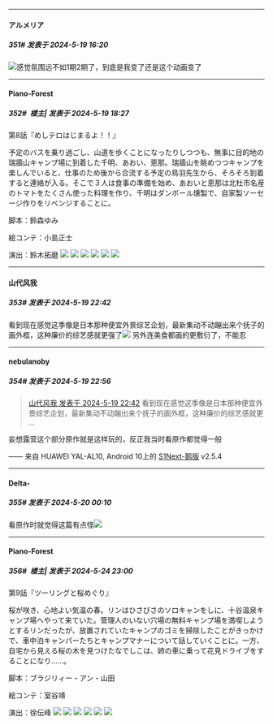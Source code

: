 ﻿
*****

####  アルメリア  
##### 351#       发表于 2024-5-19 16:20

<img src="https://static.saraba1st.com/image/smiley/face2017/001.png" referrerpolicy="no-referrer">感觉氛围远不如1期2期了，到底是我变了还是这个动画变了

*****

####  Piano-Forest  
##### 352#         楼主| 发表于 2024-5-19 18:27

第8話『めしテロはじまるよ！！』

予定のバスを乗り過ごし、山道を歩くことになったりしつつも、無事に目的地の瑞牆山キャンプ場に到着した千明、あおい、恵那。瑞牆山を眺めつつキャンプを楽しんでいると、仕事のため後から合流する予定の鳥羽先生から、そろそろ到着すると連絡が入る。そこで３人は食事の準備を始め、あおいと恵那は北杜市名産のトマトをたくさん使った料理を作り、千明はダンボール燻製で、自家製ソーセージ作りをリベンジすることに。

脚本：鈴森ゆみ

絵コンテ：小島正士

演出：鈴木拓磨
<img src="https://p.sda1.dev/17/0fb4e54d5d7c9d43c5716b3e9d75faf2/08_1.jpg" referrerpolicy="no-referrer">
<img src="https://p.sda1.dev/17/89b24dbf8235ae2850b4399572de1f96/08_2.jpg" referrerpolicy="no-referrer">
<img src="https://p.sda1.dev/17/0eca69fc1cc75b06d181c0c954e286ea/08_3.jpg" referrerpolicy="no-referrer">
<img src="https://p.sda1.dev/17/b3bb34e8dffd8c9b250c54cdd404c6e1/08_5.jpg" referrerpolicy="no-referrer">
<img src="https://p.sda1.dev/17/23ca3a66b24a3a12367bde8a83ab6c3d/08_4.jpg" referrerpolicy="no-referrer">
<img src="https://p.sda1.dev/17/b62b79ac121ebb1329d9fd3feec551f0/08_6.jpg" referrerpolicy="no-referrer">

*****

####  山代风我  
##### 353#       发表于 2024-5-19 22:42

看到现在感觉这季像是日本那种便宜外景综艺企划，最新集动不动蹦出来个抚子的画外框，这种廉价的综艺感就更强了<img src="https://static.saraba1st.com/image/smiley/face2017/001.png" referrerpolicy="no-referrer"> 另外连美食都画的更敷衍了，不能忍

*****

####  nebulanoby  
##### 354#       发表于 2024-5-19 22:56

<blockquote><a href="httphttps://bbs.saraba1st.com/2b/forum.php?mod=redirect&amp;goto=findpost&amp;pid=64932742&amp;ptid=2100987" target="_blank">山代风我 发表于 2024-5-19 22:42</a>
看到现在感觉这季像是日本那种便宜外景综艺企划，最新集动不动蹦出来个抚子的画外框，这种廉价的综艺感就更 ...</blockquote>
妄想露营这个部分原作就是这样玩的，反正我当时看原作都觉得一般

—— 来自 HUAWEI YAL-AL10, Android 10上的 [S1Next-鹅版](https://github.com/ykrank/S1-Next/releases) v2.5.4

*****

####  Delta-  
##### 355#       发表于 2024-5-20 00:10

看原作时就觉得这篇有点怪<img src="https://static.saraba1st.com/image/smiley/carton2017/261.png" referrerpolicy="no-referrer">

*****

####  Piano-Forest  
##### 356#         楼主| 发表于 2024-5-24 23:00

第9話『ツーリングと桜めぐり』

桜が咲き、心地よい気温の春。リンはひさびさのソロキャンをしに、十谷温泉キャンプ場へやって来ていた。管理人のいない穴場の無料キャンプ場を満喫しようとするリンだったが、放置されていたキャンプのゴミを掃除したことがきっかけで、車中泊キャンパーたちとキャンプマナーについて話していくことに。一方、自宅から見える桜の木を見つけたなでしこは、姉の車に乗って花見ドライブをすることになり……。

脚本：ブラジリィー・アン・山田

絵コンテ：室谷靖

演出：徐伝峰
<img src="https://p.sda1.dev/17/52edde1d90d6a98785e50630a8dae6a5/09_1.jpg" referrerpolicy="no-referrer">
<img src="https://p.sda1.dev/17/ae84f1e1897710bdc0d53722367a6af8/09_2.jpg" referrerpolicy="no-referrer">
<img src="https://p.sda1.dev/17/2d1e41637ecd5f2eb0ffd451654901e1/09_3.jpg" referrerpolicy="no-referrer">
<img src="https://p.sda1.dev/17/65092c86f08f59a1b300e52905b7dda1/09_4.jpg" referrerpolicy="no-referrer">
<img src="https://p.sda1.dev/17/28d7d505ce801f785f97b7ca314a06b8/09_5.jpg" referrerpolicy="no-referrer">
<img src="https://p.sda1.dev/17/cc62f24250bf5b2a072bb867e2eace45/09_6.jpg" referrerpolicy="no-referrer">

